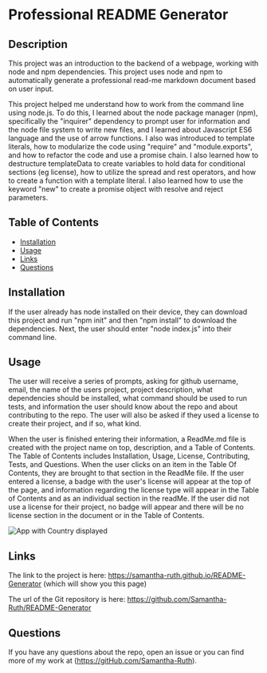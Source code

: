 # Professional README Generator

## Description

This project was an introduction to the backend of a webpage, working with node and npm dependencies.  This project uses node and npm to automatically generate a professional read-me markdown document based on user input.  

This project helped me understand how to work from the command line using node.js.  To do this, I learned about the node package manager (npm), specifically the "inquirer" dependency to prompt user for information and the node file system to write new files, and I learned about Javascript ES6 language and the use of arrow functions.  I also was introduced to template literals, how to modularize the code using "require" and "module.exports", and how to refactor the code and use a promise chain.  I also learned how to destructure templateData to create variables to hold data for conditional sections (eg license), how to utilize the spread and rest operators, and how to create a function with a template literal. I also learned how to use the keyword "new" to create a promise object with resolve and reject parameters. 

## Table of Contents

* [Installation](#installation)
* [Usage](#usage)
* [Links](#links)
* [Questions](#questions)

## Installation

If the user already has node installed on their device, they can download this project and run "npm init" and then "npm install" to download the dependencies.  Next, the user should enter "node index.js" into their command line. 

## Usage

The user will receive a series of prompts, asking for github username, email, the name of the users project, project description, what dependencies should be installed, what command should be used to run tests, and information the user should know about the repo and about contributing to the repo.  The user will also be asked if they used a license to create their project, and if so, what kind.  

When the user is finished entering their information, a ReadMe.md file is created with the project name on top, description, and a Table of Contents.  The Table of Contents includes Installation, Usage, License, Contributing, Tests, and Questions.  When the user clicks on an item in the Table Of Contents, they are brought to that section in the ReadMe file.  If the user entered a license, a badge with the user's license will appear at the top of the page, and information regarding the license type will appear in the Table of Contents and as an individual section in the readMe. If the user did not use a license for their project, no badge will appear and there will be no license section in the document or in the Table of Contents. 


![App with Country displayed](https://user-images.githubusercontent.com/64170123/171307462-5df3cd3d-3039-49b6-8940-c78743756b16.jpg)

## Links

The link to the project is here: https://samantha-ruth.github.io/README-Generator (which will show you this page)

The url of the Git repository is here: https://github.com/Samantha-Ruth/README-Generator

## Questions

If you have any questions about the repo, open an issue or you can find more of my work at (https://gitHub.com/Samantha-Ruth).

 






